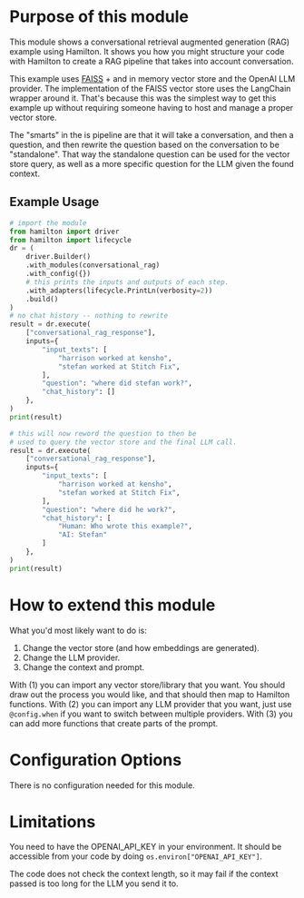 # Purpose of this module

This module shows a conversational retrieval augmented generation (RAG) example using
Hamilton. It shows you how you might structure your code with Hamilton to
create a RAG pipeline that takes into account conversation.

This example uses [FAISS](https://engineering.fb.com/2017/03/29/data-infrastructure/faiss-a-library-for-efficient-similarity-search/) + and in memory vector store and the OpenAI LLM provider.
The implementation of the FAISS vector store uses the LangChain wrapper around it.
That's because this was the simplest way to get this example up without requiring
someone having to host and manage a proper vector store.

The "smarts" in the is pipeline are that it will take a conversation, and then a question,
and then rewrite the question based on the conversation to be "standalone". That way
the standalone question can be used for the vector store query, as well as a more
specific question for the LLM given the found context.

## Example Usage

```python
# import the module
from hamilton import driver
from hamilton import lifecycle
dr = (
    driver.Builder()
    .with_modules(conversational_rag)
    .with_config({})
    # this prints the inputs and outputs of each step.
    .with_adapters(lifecycle.PrintLn(verbosity=2))
    .build()
)
# no chat history -- nothing to rewrite
result = dr.execute(
    ["conversational_rag_response"],
    inputs={
        "input_texts": [
            "harrison worked at kensho",
            "stefan worked at Stitch Fix",
        ],
        "question": "where did stefan work?",
        "chat_history": []
    },
)
print(result)

# this will now reword the question to then be
# used to query the vector store and the final LLM call.
result = dr.execute(
    ["conversational_rag_response"],
    inputs={
        "input_texts": [
            "harrison worked at kensho",
            "stefan worked at Stitch Fix",
        ],
        "question": "where did he work?",
        "chat_history": [
            "Human: Who wrote this example?",
            "AI: Stefan"
        ]
    },
)
print(result)
```

# How to extend this module
What you'd most likely want to do is:

1. Change the vector store (and how embeddings are generated).
2. Change the LLM provider.
3. Change the context and prompt.

With (1) you can import any vector store/library that you want. You should draw out
the process you would like, and that should then map to Hamilton functions.
With (2) you can import any LLM provider that you want, just use `@config.when` if you
want to switch between multiple providers.
With (3) you can add more functions that create parts of the prompt.

# Configuration Options
There is no configuration needed for this module.

# Limitations

You need to have the OPENAI_API_KEY in your environment.
It should be accessible from your code by doing `os.environ["OPENAI_API_KEY"]`.

The code does not check the context length, so it may fail if the context passed is too long
for the LLM you send it to.
